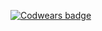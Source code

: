 [![Codwears badge](https://www.codewars.com/users/DmtriBogdanov/badges/large)](https://www.codewars.com/users/DmtriBogdanov)

